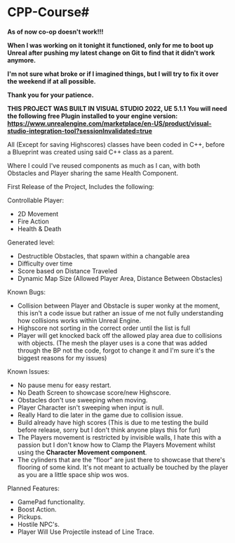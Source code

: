 # CPP-Course#

**As of now co-op doesn't work!!!**

**When I was working on it tonight it functioned, only for me to boot up Unreal after pushing my latest change on Git to find that it didn't work anymore.**

**I'm not sure what broke or if I imagined things, but I will try to fix it over the weekend if at all possible.**

**Thank you for your patience.**

**THIS PROJECT WAS BUILT IN VISUAL STUDIO 2022, UE 5.1.1**
**You will need the following free Plugin installed to your engine version: https://www.unrealengine.com/marketplace/en-US/product/visual-studio-integration-tool?sessionInvalidated=true**

All (Except for saving Highscores) classes have been coded in C++, before a Blueprint was created using
said C++ class as a parent.

Where I could I've reused components as much as I can, with both Obstacles and Player sharing the same Health Component.

First Release of the Project, Includes the following:

Controllable Player:
- 2D Movement
- Fire Action
- Health & Death

Generated level:
- Destructible Obstacles, that spawn within a changable area
- Difficulty over time
- Score based on Distance Traveled
- Dynamic Map Size (Allowed Player Area, Distance Between Obstacles)

Known Bugs:
- Collision between Player and Obstacle is super wonky at the moment, this isn't a code issue but rather an issue of me not fully understanding how collisions works within Unreal Engine.
- Highscore not sorting in the correct order until the list is full
- Player will get knocked back off the allowed play area due to collisions with objects.
(The mesh the player uses is a cone that was added through the BP not the code, forgot to change it and I'm sure it's the biggest reasons for my issues)

Known Issues:
- No pause menu for easy restart.
- No Death Screen to showcase score/new Highscore.
- Obstacles don't use sweeping when moving.
- Player Character isn't sweeping when input is null.
- Really Hard to die later in the game due to collision issue.
- Build already have high scores (This is due to me testing the build before release, sorry but I don't think anyone plays this for fun)
- The Players movement is restricted by invisible walls, I hate this with a passion but I don't know how to Clamp the Players Movement whilst using the **Character Movement component**.
- The cylinders that are the "floor" are just there to showcase that there's flooring of some kind. It's not meant to actually be touched by the player as you are a little space ship wos wos.

Planned Features:
- GamePad functionality.
- Boost Action.
- Pickups.
- Hostile NPC's.
- Player Will Use Projectile instead of Line Trace.
